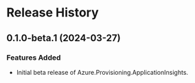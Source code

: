 # Release History

## 0.1.0-beta.1 (2024-03-27)

### Features Added

- Initial beta release of Azure.Provisioning.ApplicationInsights.
